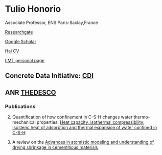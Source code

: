 # Tulio Honorio

Associate Professor, ENS Paris-Saclay,France 

[Researchgate](https://www.researchgate.net/profile/Tulio-Honorio)

[Google Scholar](https://www.researchgate.net/profile/Tulio-Honorio)

[Hal CV](https://cv.archives-ouvertes.fr/tulio-honorio)

[LMT personal page](https://w3.lmt.ens-cachan.fr/site/php_perso/perso_page_lmt.php?nom=HONORIO&secteur=3)


## Concrete Data Initiative: [CDI](https://github.com/tuliohf/cdi)

## ANR [THEDESCO](https://anr.fr/Projet-ANR-19-CE22-0004)

### Publications

2. Quantification of how confinement in C-S-H changes water thermo-mechanical properties: [Heat capacity, isothermal compressibility, isosteric heat of adsorption and thermal expansion of water confined in C-S-H](https://www.sciencedirect.com/science/article/pii/S2666549221000128)

1. A review on the [Advances in atomistic modeling and understanding of drying shrinkage in cementitious materials](https://www.sciencedirect.com/science/article/abs/pii/S000888462100185X?via%3Dihub)


